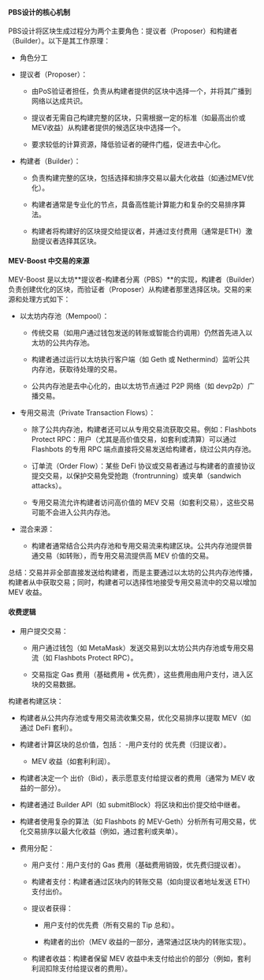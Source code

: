 #### PBS设计的核心机制
PBS设计将区块生成过程分为两个主要角色：提议者（Proposer）和构建者（Builder）。以下是其工作原理：
- 角色分工
- 提议者（Proposer）：
  - 由PoS验证者担任，负责从构建者提供的区块中选择一个，并将其广播到网络以达成共识。
  
  - 提议者无需自己构建完整的区块，只需根据一定的标准（如最高出价或MEV收益）从构建者提供的候选区块中选择一个。
  
  - 要求较低的计算资源，降低验证者的硬件门槛，促进去中心化。

- 构建者（Builder）：
  - 负责构建完整的区块，包括选择和排序交易以最大化收益（如通过MEV优化）。
  
  - 构建者通常是专业化的节点，具备高性能计算能力和复杂的交易排序算法。
  
  - 构建者将构建好的区块提交给提议者，并通过支付费用（通常是ETH）激励提议者选择其区块。

#### MEV-Boost 中交易的来源
MEV-Boost 是以太坊**提议者-构建者分离（PBS）**的实现，构建者（Builder）负责创建优化的区块，而验证者（Proposer）从构建者那里选择区块。交易的来源和处理方式如下：
- 以太坊内存池（Mempool）：
  - 传统交易（如用户通过钱包发送的转账或智能合约调用）仍然首先进入以太坊的公共内存池。
  
  - 构建者通过运行以太坊执行客户端（如 Geth 或 Nethermind）监听公共内存池，获取待处理的交易。
  
  - 公共内存池是去中心化的，由以太坊节点通过 P2P 网络（如 devp2p）广播交易。

- 专用交易流（Private Transaction Flows）：
  - 除了公共内存池，构建者还可以从专用交易流获取交易。例如：Flashbots Protect RPC：用户（尤其是高价值交易，如套利或清算）可以通过 Flashbots 的专用 RPC 端点直接将交易发送给构建者，绕过公共内存池。
  
  - 订单流（Order Flow）：某些 DeFi 协议或交易者通过与构建者的直接协议提交交易，以保护交易免受抢跑（frontrunning）或夹单（sandwich attacks）。
  
  - 专用交易流允许构建者访问高价值的 MEV 交易（如套利交易），这些交易可能不会进入公共内存池。

- 混合来源：
  - 构建者通常结合公共内存池和专用交易流来构建区块。公共内存池提供普通交易（如转账），而专用交易流提供高 MEV 价值的交易。
    
总结：交易并非全部直接发送给构建者，而是主要通过以太坊的公共内存池传播，构建者从中获取交易；同时，构建者可以选择性地接受专用交易流中的交易以增加 MEV 收益。

#### 收费逻辑
- 用户提交交易：
  - 用户通过钱包（如 MetaMask）发送交易到以太坊公共内存池或专用交易流（如 Flashbots Protect RPC）。
  
  - 交易指定 Gas 费用（基础费用 + 优先费），这些费用由用户支付，进入区块的交易数据。

构建者构建区块：
- 构建者从公共内存池或专用交易流收集交易，优化交易排序以提取 MEV（如通过 DeFi 套利）。

- 构建者计算区块的总价值，包括：
  -用户支付的 优先费（归提议者）。
  
  - MEV 收益（如套利利润）。

- 构建者决定一个 出价（Bid），表示愿意支付给提议者的费用（通常为 MEV 收益的一部分）。

- 构建者通过 Builder API（如 submitBlock）将区块和出价提交给中继者。

- 构建者使用复杂的算法（如 Flashbots 的 MEV-Geth）分析所有可用交易，优化交易排序以最大化收益（例如，通过套利或夹单）。

- 费用分配：
  - 用户支付：用户支付的 Gas 费用（基础费用销毁，优先费归提议者）。
  
  - 构建者支付：构建者通过区块内的转账交易（如向提议者地址发送 ETH）支付出价。
  
  - 提议者获得：
    - 用户支付的优先费（所有交易的 Tip 总和）。
    
    - 构建者的出价（MEV 收益的一部分，通常通过区块内的转账实现）。
  
  - 构建者收益：构建者保留 MEV 收益中未支付给出价的部分（例如，套利利润扣除支付给提议者的费用）。



